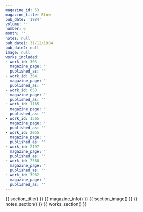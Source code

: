 ```yaml
---
magazine_id: 53
magazine_title: Blow
pub_date: '1984'
volume: ''
number: 6
month: ''
notes: null
pub_date1: 31/12/1984
pub_date2: null
image: null
works_included:
- work_id: 303
  magazine_page: ''
  published_as: ''
- work_id: 364
  magazine_page: ''
  published_as: ''
- work_id: 653
  magazine_page: ''
  published_as: ''
- work_id: 1165
  magazine_page: ''
  published_as: ''
- work_id: 1565
  magazine_page: ''
  published_as: ''
- work_id: 2055
  magazine_page: ''
  published_as: ''
- work_id: 2197
  magazine_page: ''
  published_as: ''
- work_id: 2560
  magazine_page: ''
  published_as: ''
- work_id: 3982
  magazine_page: ''
  published_as: ''
---
```


{{ section_title() }}
{{ magazine_info() }}
{{ section_image() }}
{{ notes_section() }}
{{ works_section() }}
